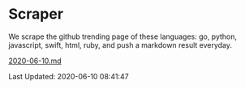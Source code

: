# Scraper

We scrape the github trending page of these languages: go, python, javascript, swift, html, ruby, and push a markdown result everyday.

[2020-06-10.md](https://github.com/henson/Scraper/blob/master/2020-06-10.md)

Last Updated: 2020-06-10 08:41:47